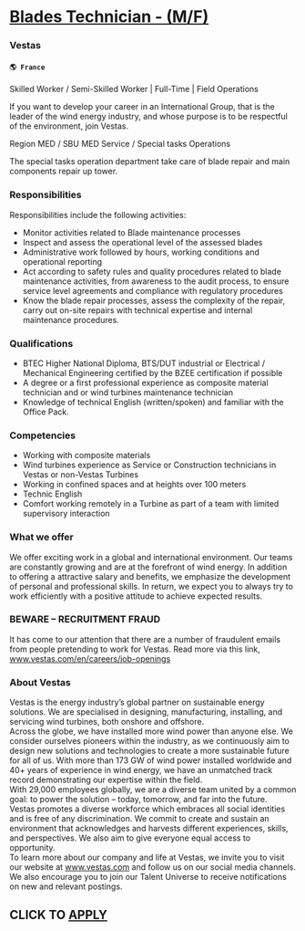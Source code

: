 # [Blades Technician - (M/F)](https://www.remotewlb.com/apply/blades-technician-m-f)  
### Vestas  
#### `🌎 France`  

Skilled Worker / Semi-Skilled Worker | Full-Time | Field Operations

If you want to develop your career in an International Group, that is the leader of the wind energy industry, and whose purpose is to be respectful of the environment, join Vestas.

Region MED / SBU MED Service / Special tasks Operations

The special tasks operation department take care of blade repair and main components repair up tower.

### Responsibilities

Responsibilities include the following activities:

  * Monitor activities related to Blade maintenance processes
  * Inspect and assess the operational level of the assessed blades
  * Administrative work followed by hours, working conditions and operational reporting
  * Act according to safety rules and quality procedures related to blade maintenance activities, from awareness to the audit process, to ensure service level agreements and compliance with regulatory procedures
  * Know the blade repair processes, assess the complexity of the repair, carry out on-site repairs with technical expertise and internal maintenance procedures.

### Qualifications

  * BTEC Higher National Diploma, BTS/DUT industrial or Electrical / Mechanical Engineering certified by the BZEE certification if possible 
  * A degree or a first professional experience as composite material technician and or wind turbines maintenance technician
  * Knowledge of technical English (written/spoken) and familiar with the Office Pack.

### Competencies

  * Working with composite materials
  * Wind turbines experience as Service or Construction technicians in Vestas or non-Vestas Turbines
  * Working in confined spaces and at heights over 100 meters
  * Technic English
  * Comfort working remotely in a Turbine as part of a team with limited supervisory interaction

### What we offer

We offer exciting work in a global and international environment. Our teams are constantly growing and are at the forefront of wind energy. In addition to offering a attractive salary and benefits, we emphasize the development of personal and professional skills. In return, we expect you to always try to work efficiently with a positive attitude to achieve expected results.

### BEWARE – RECRUITMENT FRAUD

It has come to our attention that there are a number of fraudulent emails from people pretending to work for Vestas. Read more via this link, www.vestas.com/en/careers/job-openings

### About Vestas

Vestas is the energy industry’s global partner on sustainable energy solutions. We are specialised in designing, manufacturing, installing, and servicing wind turbines, both onshore and offshore.  
Across the globe, we have installed more wind power than anyone else. We consider ourselves pioneers within the industry, as we continuously aim to design new solutions and technologies to create a more sustainable future for all of us. With more than 173 GW of wind power installed worldwide and 40+ years of experience in wind energy, we have an unmatched track record demonstrating our expertise within the field.  
With 29,000 employees globally, we are a diverse team united by a common goal: to power the solution – today, tomorrow, and far into the future.  
Vestas promotes a diverse workforce which embraces all social identities and is free of any discrimination. We commit to create and sustain an environment that acknowledges and harvests different experiences, skills, and perspectives. We also aim to give everyone equal access to opportunity.  
To learn more about our company and life at Vestas, we invite you to visit our website at www.vestas.com and follow us on our social media channels. We also encourage you to join our Talent Universe to receive notifications on new and relevant postings.

  
## CLICK TO [APPLY](https://www.remotewlb.com/apply/blades-technician-m-f)

